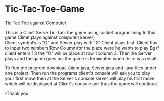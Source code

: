 # Tic-Tac-Toe-Game
Tic Tac Toe against Computer

This is a Clinet Serve Tic-Tac-Toe game using socket programming 
In this game Clinet plays against computer(Server)<br/>
Client symbol's is "O" and Server play with "X" 
Client plays first.
Client has to input two numbers(Row Column)for the place were he wants to play
Eg if client enters 1 3 the "O" will be place at row 1 column 3. Then the Server plays and the game goes on.The game is terminated when there is a result.</br>

To Run the progrom download Client.java, Server.java and .java files under one project. Then run the programs client's console will ask you to play your first move then at the Server's console server will play his first move which will be displayed at Client's console and thus the game will continue.</br>

-Thank you




